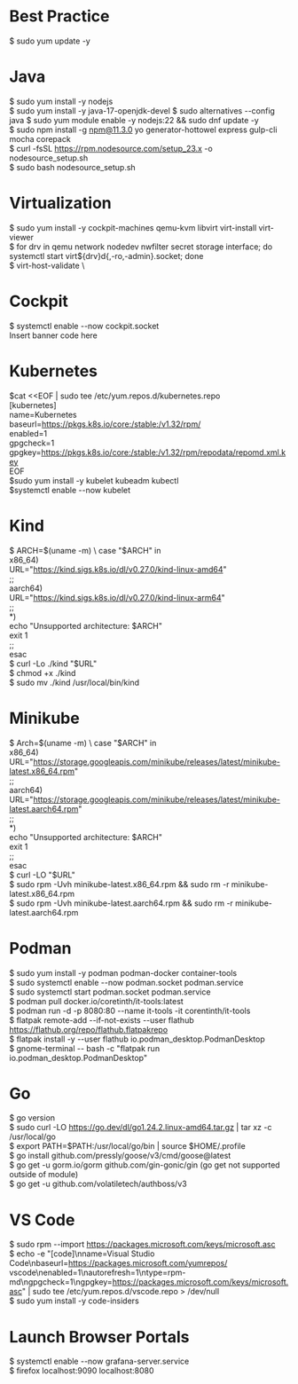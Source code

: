# Best Practice
$ sudo yum update -y

# Java
$ sudo yum install -y nodejs \
$ sudo yum install -y java-17-openjdk-devel
$ sudo alternatives --config java 
$ sudo yum module enable -y nodejs:22 && sudo dnf update -y \
$ sudo npm install -g npm@11.3.0 yo generator-hottowel express gulp-cli mocha corepack \
$ curl -fsSL https://rpm.nodesource.com/setup_23.x -o nodesource_setup.sh \
$ sudo bash nodesource_setup.sh 

# Virtualization 
$ sudo yum install -y cockpit-machines qemu-kvm libvirt virt-install virt-viewer \
$ for drv in qemu network nodedev nwfilter secret storage interface; do systemctl start virt${drv}d{,-ro,-admin}.socket; done \
$ virt-host-validate \

# Cockpit
$ systemctl enable --now cockpit.socket \
Insert banner code here

# Kubernetes
$cat <<EOF | sudo tee /etc/yum.repos.d/kubernetes.repo \
[kubernetes] \
name=Kubernetes \
baseurl=https://pkgs.k8s.io/core:/stable:/v1.32/rpm/ \
enabled=1 \
gpgcheck=1 \
gpgkey=https://pkgs.k8s.io/core:/stable:/v1.32/rpm/repodata/repomd.xml.key \
EOF \
$sudo yum install -y kubelet kubeadm kubectl \
$systemctl enable --now kubelet
# Kind
$ ARCH=$(uname -m) \
case "$ARCH" in \
  x86_64) \
    URL="https://kind.sigs.k8s.io/dl/v0.27.0/kind-linux-amd64" \
    ;; \
  aarch64) \
    URL="https://kind.sigs.k8s.io/dl/v0.27.0/kind-linux-arm64" \
    ;; \
  *) \
    echo "Unsupported architecture: $ARCH" \
    exit 1 \
    ;; \
esac \
$ curl -Lo ./kind "$URL" \
$ chmod +x ./kind \
$ sudo mv ./kind /usr/local/bin/kind 
# Minikube
$ Arch=$(uname -m) \
case "$ARCH" in \
    x86_64) \
        URL="https://storage.googleapis.com/minikube/releases/latest/minikube-latest.x86_64.rpm" \
        ;; \
    aarch64) \
        URL="https://storage.googleapis.com/minikube/releases/latest/minikube-latest.aarch64.rpm" \
        ;; \
    *) \
        echo "Unsupported architecture: $ARCH" \
        exit 1 \
        ;; \
esac \
$ curl -LO "$URL" \
$ sudo rpm -Uvh minikube-latest.x86_64.rpm && sudo rm -r minikube-latest.x86_64.rpm \
$ sudo rpm -Uvh minikube-latest.aarch64.rpm && sudo rm -r minikube-latest.aarch64.rpm

# Podman
$ sudo yum install -y podman podman-docker container-tools \
$ sudo systemctl enable --now podman.socket podman.service \
$ sudo systemctl start podman.socket podman.service \
$ podman pull docker.io/coretinth/it-tools:latest \
$ podman run -d -p 8080:80 --name it-tools -it corentinth/it-tools \
$ flatpak remote-add --if-not-exists --user flathub https://flathub.org/repo/flathub.flatpakrepo \
$ flatpak install -y --user flathub io.podman_desktop.PodmanDesktop \
$ gnome-terminal -- bash -c "flatpak run io.podman_desktop.PodmanDesktop"

# Go
$ go version  \
$ sudo curl -LO https://go.dev/dl/go1.24.2.linux-amd64.tar.gz | tar xz -c /usr/local/go \
$ export PATH=$PATH:/usr/local/go/bin | source $HOME/.profile \
$ go install github.com/pressly/goose/v3/cmd/goose@latest \
$ go get -u gorm.io/gorm github.com/gin-gonic/gin (go get not supported outside of module) \
$ go get -u github.com/volatiletech/authboss/v3

# VS Code
$ sudo rpm --import https://packages.microsoft.com/keys/microsoft.asc \
$ echo -e "[code]\nname=Visual Studio Code\nbaseurl=https://packages.microsoft.com/yumrepos/ vscode\nenabled=1\nautorefresh=1\ntype=rpm-md\ngpgcheck=1\ngpgkey=https://packages.microsoft.com/keys/microsoft.asc" | sudo tee /etc/yum.repos.d/vscode.repo > /dev/null \
$ sudo yum install -y code-insiders

# Launch Browser Portals
$ systemctl enable --now grafana-server.service \
$ firefox localhost:9090 localhost:8080 
